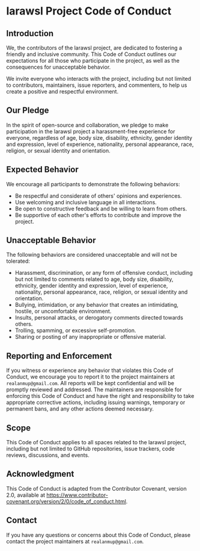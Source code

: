 # larawsl Project Code of Conduct

## Introduction

We, the contributors of the larawsl project, are dedicated to fostering a friendly and inclusive community. This Code of Conduct outlines our expectations for all those who participate in the project, as well as the consequences for unacceptable behavior.

We invite everyone who interacts with the project, including but not limited to contributors, maintainers, issue reporters, and commenters, to help us create a positive and respectful environment.

## Our Pledge

In the spirit of open-source and collaboration, we pledge to make participation in the larawsl project a harassment-free experience for everyone, regardless of age, body size, disability, ethnicity, gender identity and expression, level of experience, nationality, personal appearance, race, religion, or sexual identity and orientation.

## Expected Behavior

We encourage all participants to demonstrate the following behaviors:

- Be respectful and considerate of others' opinions and experiences.
- Use welcoming and inclusive language in all interactions.
- Be open to constructive feedback and be willing to learn from others.
- Be supportive of each other's efforts to contribute and improve the project.

## Unacceptable Behavior

The following behaviors are considered unacceptable and will not be tolerated:

- Harassment, discrimination, or any form of offensive conduct, including but not limited to comments related to age, body size, disability, ethnicity, gender identity and expression, level of experience, nationality, personal appearance, race, religion, or sexual identity and orientation.
- Bullying, intimidation, or any behavior that creates an intimidating, hostile, or uncomfortable environment.
- Insults, personal attacks, or derogatory comments directed towards others.
- Trolling, spamming, or excessive self-promotion.
- Sharing or posting of any inappropriate or offensive material.

## Reporting and Enforcement

If you witness or experience any behavior that violates this Code of Conduct, we encourage you to report it to the project maintainers at `realanmup@gmail.com`. All reports will be kept confidential and will be promptly reviewed and addressed. The maintainers are responsible for enforcing this Code of Conduct and have the right and responsibility to take appropriate corrective actions, including issuing warnings, temporary or permanent bans, and any other actions deemed necessary.

## Scope

This Code of Conduct applies to all spaces related to the larawsl project, including but not limited to GitHub repositories, issue trackers, code reviews, discussions, and events.

## Acknowledgment

This Code of Conduct is adapted from the Contributor Covenant, version 2.0, available at https://www.contributor-covenant.org/version/2/0/code_of_conduct.html.

## Contact

If you have any questions or concerns about this Code of Conduct, please contact the project maintainers at `realanmup@gmail.com`.
